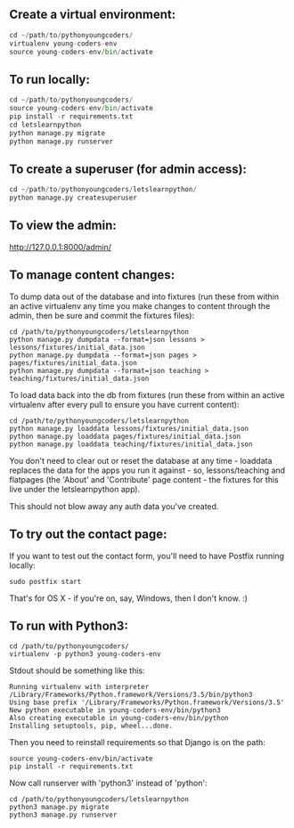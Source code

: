 Create a virtual environment:
-----------------------------

```python
cd ~/path/to/pythonyoungcoders/
virtualenv young-coders-env
source young-coders-env/bin/activate
```

To run locally:
---------------

```python
cd ~/path/to/pythonyoungcoders/
source young-coders-env/bin/activate
pip install -r requirements.txt
cd letslearnpython
python manage.py migrate
python manage.py runserver
```

To create a superuser (for admin access):
-----------------------------------------

```python
cd ~/path/to/pythonyoungcoders/letslearnpython/
python manage.py createsuperuser
```

To view the admin:
------------------

http://127.0.0.1:8000/admin/


To manage content changes:
--------------------------

To dump data out of the database and into fixtures (run these from within an active virtualenv any time you make changes to content through the admin, then be sure and commit the fixtures files):

    cd /path/to/pythonyoungcoders/letslearnpython
    python manage.py dumpdata --format=json lessons > lessons/fixtures/initial_data.json
    python manage.py dumpdata --format=json pages > pages/fixtures/initial_data.json
    python manage.py dumpdata --format=json teaching > teaching/fixtures/initial_data.json

To load data back into the db from fixtures (run these from within an active virtualenv after every pull to ensure you have current content):

    cd /path/to/pythonyoungcoders/letslearnpython
    python manage.py loaddata lessons/fixtures/initial_data.json
    python manage.py loaddata pages/fixtures/initial_data.json
    python manage.py loaddata teaching/fixtures/initial_data.json

You don't need to clear out or reset the database at any time - loaddata replaces the data for the apps you run it against - so, lessons/teaching and flatpages (the 'About' and 'Contribute' page content - the fixtures for this live under the letslearnpython app).

This should not blow away any auth data you've created.


To try out the contact page:
----------------------------

If you want to test out the contact form, you'll need to have Postfix running locally:

    sudo postfix start

That's for OS X - if you're on, say, Windows, then I don't know. :)


To run with Python3:
--------------------

    cd /path/to/pythonyoungcoders/
    virtualenv -p python3 young-coders-env

Stdout should be something like this:

    Running virtualenv with interpreter /Library/Frameworks/Python.framework/Versions/3.5/bin/python3
    Using base prefix '/Library/Frameworks/Python.framework/Versions/3.5'
    New python executable in young-coders-env/bin/python3
    Also creating executable in young-coders-env/bin/python
    Installing setuptools, pip, wheel...done.

Then you need to reinstall requirements so that Django is on the path:

    source young-coders-env/bin/activate
    pip install -r requirements.txt

Now call runserver with 'python3' instead of 'python':

    cd /path/to/pythonyoungcoders/letslearnpython
    python3 manage.py migrate
    python3 manage.py runserver
